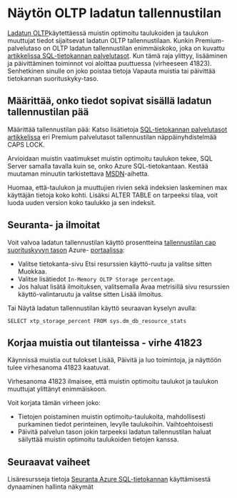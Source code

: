 <properties
    pageTitle="Valvoa XTP ladatun tallennustilan | Microsoft Azure"
    description="Arviota ja näytön XTP ladatun tallennustilan käyttää, kapasiteetin; Ratkaise virhe kapasiteetin 41823"
    services="sql-database"
    documentationCenter=""
    authors="jodebrui"
    manager="jhubbard"
    editor=""/>


<tags
    ms.service="sql-database"
    ms.workload="data-management"
    ms.tgt_pltfrm="na"
    ms.devlang="na"
    ms.topic="article"
    ms.date="10/03/2016"
    ms.author="jodebrui"/>


# <a name="monitor-in-memory-oltp-storage"></a>Näytön OLTP ladatun tallennustilan

[Ladatun OLTP](sql-database-in-memory.md)käytettäessä muistin optimoitu taulukoiden ja taulukon muuttujat tiedot sijaitsevat ladatun OLTP tallennustilaan. Kunkin Premium-palvelutaso on OLTP ladatun tallennustilan enimmäiskoko, joka on kuvattu [artikkelissa SQL-tietokannan palvelutasot](sql-database-service-tiers.md#service-tiers-for-single-databases). Kun tämä raja ylittyy, lisääminen ja päivittäminen toiminnot voi aloittaa puuttuessa (virheeseen 41823). Senhetkinen sinulle on joko poistaa tietoja Vapauta muistia tai päivittää tietokannan suorituskyky-taso.

## <a name="determine-whether-data-will-fit-within-the-in-memory-storage-cap"></a>Määrittää, onko tiedot sopivat sisällä ladatun tallennustilan pää

Määrittää tallennustilan pää: Katso lisätietoja [SQL-tietokannan palvelutasot artikkelissa](sql-database-service-tiers.md#service-tiers-for-single-databases) eri Premium palvelutasot tallennustilan näppäinyhdistelmää CAPS LOCK.

Arvioidaan muistin vaatimukset muistin optimoitu taulukon tekee, SQL Server samalla tavalla kuin se, onko Azure SQL-tietokantaan. Kestää muutaman minuutin tarkistettava [MSDN](https://msdn.microsoft.com/library/dn282389.aspx)-aihetta.

Huomaa, että-taulukon ja muuttujien rivien sekä indeksien laskeminen max käyttäjän tietoja koko kohti. Lisäksi ALTER TABLE on tarpeeksi tilaa, voit luoda uuden version koko taulukko ja sen indeksit.

## <a name="monitoring-and-alerting"></a>Seuranta- ja ilmoitat

Voit valvoa ladatun tallennustilan käyttö prosentteina [tallennustilan cap suorituskyvyn tason](sql-database-service-tiers.md#service-tiers-for-single-databases) Azure- [portaalissa](https://portal.azure.com/): 

- Valitse tietokanta-sivu Etsi resurssien käyttö-ruutu ja valitse sitten Muokkaa.
- Valitse lisätiedot `In-Memory OLTP Storage percentage`.
- Jos haluat lisätä ilmoituksen, valitsemalla Avaa metrisillä sivu resurssien käyttö-valintaruutu ja valitse sitten Lisää ilmoitus.

Tai Näytä ladatun tallennustilan käyttö seuraavan kyselyn avulla:

    SELECT xtp_storage_percent FROM sys.dm_db_resource_stats


## <a name="correct-out-of-memory-situations---error-41823"></a>Korjaa muistia out tilanteissa - virhe 41823

Käynnissä muistia out tulokset Lisää, Päivitä ja luo toimintoja, ja näyttöön tulee virhesanoma 41823 kaatuvat.

Virhesanoma 41823 ilmaisee, että muistin optimoitu taulukot ja taulukon muuttujat ylittänyt enimmäiskoon.

Voit korjata tämän virheen joko:


- Tietojen poistaminen muistin optimoitu-taulukoita, mahdollisesti purkaminen tiedot perinteinen, levylle taulukoihin. Vaihtoehtoisesti
- Päivitä palvelun tason jokin tarpeeksi ladatun tallennustilan haluat säilyttää muistin optimoitu taulukoiden tietojen kanssa.

## <a name="next-steps"></a>Seuraavat vaiheet
Lisäresursseja tietoja [Seuranta Azure SQL-tietokannan](sql-database-monitoring-with-dmvs.md) käyttämisestä dynaaminen hallinta näkymät
